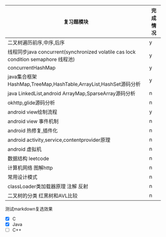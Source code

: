 |复习题模块|完成情况|
|----|----|
|二叉树遍历前序,中序,后序|y|
|线程同步java concurrent(synchronized volatile cas lock condition semaphore 线程池)|y|
|concurrentHashMap|y|
|java集合框架HashMap,TreeMap,HashTable,ArrayList,HashSet源码分析|y|
|java LinkedList,android ArrayMap,SparseArray源码分析|n|
|okhttp,glide源码分析|n|
|android view绘制流程|y|
|android view 事件机制|n|
|android 热修复,插件化|n|
|android activity,service,contentprovider原理|n|
|android 虚拟机|n|
|数据结构 leetcode|n|
|计算机网络 图解http|n|
|常用设计模式|n|
|classLoader类加载器原理 注解 反射|n|
|二叉树的分类 红黑树和AVL比较|n|

测试markdown复选效果

- [X] C 
- [x] Java
- [ ] C++
